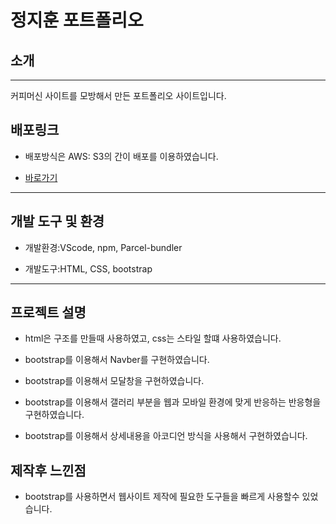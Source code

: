 # 정지훈 포트폴리오

## 소개

---

커피머신 사이트를 모방해서 만든 포트폴리오 사이트입니다.

## 배포링크

- 배포방식은 AWS: S3의 간이 배포를 이용하였습니다.

- [바로가기](http://localhost:3000/)

---

## 개발 도구 및 환경

- 개발환경:VScode, npm, Parcel-bundler

- 개발도구:HTML, CSS, bootstrap

---

## 프로젝트 설명

- html은 구조를 만들때 사용하였고, css는 스타일 할떄 사용하였습니다.

- bootstrap를 이용해서 Navber를 구현하였습니다.

- bootstrap를 이용해서 모달창을 구현하였습니다.

- bootstrap를 이용해서 갤러리 부분을 웹과 모바일 환경에 맞게 반응하는 반응형을 구현하였습니다.

- bootstrap를 이용해서 상세내용을 아코디언 방식을 사용해서 구현하였습니다.

## 제작후 느낀점 

- bootstrap를 사용하면서 웹사이트 제작에 필요한 도구들을 빠르게 사용할수 있었습니다.



















